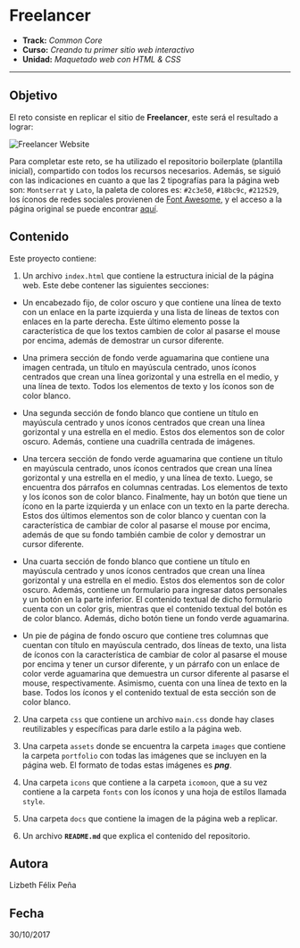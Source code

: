 # Freelancer

* **Track:** _Common Core_
* **Curso:** _Creando tu primer sitio web interactivo_
* **Unidad:** _Maquetado web con HTML & CSS_

***

## Objetivo

El reto consiste en replicar el sitio de **Freelancer**, este será el resultado
a lograr:

![Freelancer Website](docs/fullpage.png)

Para completar este reto, se ha utilizado el repositorio boilerplate (plantilla
inicial), compartido con todos los recursos necesarios. Además, se siguió con las indicaciones en cuanto a que las 2 tipografías para la página web son: `Montserrat` y `Lato`, la paleta de colores es: `#2c3e50`, `#18bc9c`, `#212529`, los íconos de redes sociales provienen de [Font Awesome](http://fontawesome.io/), y el acceso a la página original se puede encontrar [aquí](https://blackrockdigital.github.io/startbootstrap-freelancer/).


## Contenido

Este proyecto contiene:

1. Un archivo `index.html` que contiene la estructura inicial de la página web. Este debe contener las siguientes secciones:

  * Un encabezado fijo, de color oscuro y que contiene una línea de texto con un enlace en la parte izquierda y una lista de líneas de textos con enlaces en la parte derecha. Este último elemento posse la característica de que los textos cambien de color al pasarse el mouse por encima, además de demostrar un cursor diferente.

  * Una primera sección de fondo verde aguamarina que contiene una imagen centrada, un título en mayúscula centrado, unos íconos centrados que crean una línea gorizontal y una estrella en el medio, y una línea de texto. Todos los elementos de texto y los íconos son de color blanco.

  * Una segunda sección de fondo blanco que contiene un título en mayúscula centrado y unos íconos centrados que crean una línea gorizontal y una estrella en el medio. Estos dos elementos son de color oscuro. Además, contiene una cuadrilla centrada de imágenes.  

  * Una tercera sección de fondo verde aguamarina que contiene un título en mayúscula centrado, unos íconos centrados que crean una línea gorizontal y una estrella en el medio, y una línea de texto. Luego, se encuentra dos párrafos en columnas centradas.  Los elementos de texto y los íconos son de color blanco. Finalmente, hay un botón que tiene un ícono en la parte izquierda y un enlace con un texto en la parte derecha. Estos dos últimos elementos son de color blanco y cuentan con la característica de cambiar de color al pasarse el mouse por encima, además de que su fondo también cambie de color y demostrar un cursor diferente.

  * Una cuarta sección de fondo blanco que contiene un título en mayúscula centrado y unos íconos centrados que crean una línea gorizontal y una estrella en el medio. Estos dos elementos son de color oscuro. Además, contiene un formulario para ingresar datos personales y un botón en la parte inferior. El contenido textual de dicho formulario cuenta con un color gris, mientras que el contenido textual del botón es de color blanco. Además, dicho botón tiene un fondo verde aguamarina.

  * Un pie de página de fondo oscuro que contiene tres columnas que cuentan con título en mayúscula centrado, dos líneas de texto, una lista de íconos con la característica de cambiar de color al pasarse el mouse por encima y tener un cursor diferente, y un párrafo con un enlace de color verde aguamarina que demuestra un cursor diferente al pasarse el mouse, respectivamente. Asimismo, cuenta con una línea de texto en la base. Todos los íconos y el contenido textual de esta sección son de color blanco.

2. Una carpeta `css` que contiene un archivo `main.css` donde hay clases reutilizables y específicas para darle estilo a la página web.

3. Una carpeta `assets` donde se encuentra la carpeta `images` que contiene la carpeta `portfolio` con todas las imágenes que se incluyen en la página web. El formato de todas estas imágenes es ***png***.

4. Una carpeta `icons` que contiene a la carpeta `icomoon`, que a su vez contiene a la carpeta `fonts` con los íconos y una hoja de estilos llamada `style`.

5. Una carpeta `docs` que contiene la imagen de la página web a replicar.

6. Un archivo  **`README.md`** que explica el contenido del repositorio.

## Autora
Lizbeth Félix Peña

## Fecha
30/10/2017
